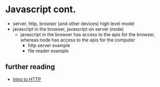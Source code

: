 # Javascript cont.

- server, http, browser (and other devices) high level model
- javascript in the browser, javascript on server (node)
  - javascript in the browser has access to the apis for the browser, whereas node has access to the apis for the computer
    - http server example
    - file reader example

## further reading

- [Intro to HTTP](https://dev.to/lucasrafaldini/back-to-basics-1-the-http-protocol-3nb7)

